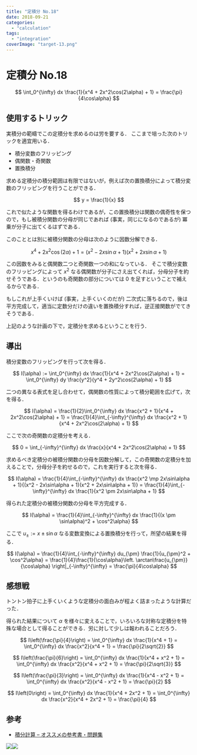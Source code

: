 ```yaml
---
title: "定積分 No.18"
date: 2018-09-21
categories: 
  - "calculation"
tags: 
  - "integration"
coverImage: "target-13.png"
---
```


# 定積分 No.18

$$ \int_0^{\infty} dx \frac{1}{x^4 + 2x^2\cos(2\alpha) + 1} = \frac{\pi}{4\cos\alpha} $$

## 使用するトリック

実積分の範疇でこの定積分を求めるのは労を要する． ここまで培った次のトリックを適宜用いる．

- 積分変数のフリッピング
- 偶関数・奇関数
- 置換積分

求める定積分の積分範囲は有限ではないが，例えば次の置換積分によって積分変数のフリッピングを行うことができる．

$$ y = \frac{1}{x} $$

これで似たような関数を得るわけであるが，この置換積分は関数の偶奇性を保つので，もし被積分関数の分母が同じであれば (事実，同じになるのであるが) 冪乗が分子に出てくるはずである．

このこととは別に被積分関数の分母は次のように因数分解できる．

$$ x^4 + 2x^2\cos(2\alpha) + 1 = (x^2 - 2x\sin\alpha + 1)(x^2 + 2x\sin\alpha + 1) $$

この因数をみると偶関数二つと奇関数一つの和になっている． そこで積分変数のフリッピングによって $x^2$ なる偶関数が分子にさえ出てくれば，分母分子を約せそうである．というのも奇関数の部分については $0$ を足すということで補えるからである．

もしこれが上手くいけば (事実，上手くいくのだが) 二次式に落ちるので，後は平方完成して，適当に定数分だけの違いを置換積分すれば，逆正接関数がでてきそうである．

上記のような計画の下で，定積分を求めるということを行う．

## 導出

積分変数のフリッピングを行って次を得る．

$$ I(\alpha) := \int_0^{\infty} dx \frac{1}{x^4 + 2x^2\cos(2\alpha) + 1} = \int_0^{\infty} dy \frac{y^2}{y^4 + 2y^2\cos(2\alpha) + 1} $$

二つの異なる表式を足し合わせて，偶関数の性質によって積分範囲を広げて，次を得る．

$$ I(\alpha) = \frac{1}{2}\int_0^{\infty} dx \frac{x^2 + 1}{x^4 + 2x^2\cos(2\alpha) + 1} = \frac{1}{4}\int_{-\infty}^{\infty} dx \frac{x^2 + 1}{x^4 + 2x^2\cos(2\alpha) + 1} $$

ここで次の奇関数の定積分を考える．

$$ 0 = \int_{-\infty}^{\infty} dx \frac{x}{x^4 + 2x^2\cos(2\alpha) + 1} $$

求めるべき定積分の被積分関数の分母を因数分解して，この奇関数の定積分を加えることで，分母分子を約せるので，これを実行すると次を得る．

$$ I(\alpha) = \frac{1}{4}\int_{-\infty}^{\infty} dx \frac{x^2 \mp 2x\sin\alpha + 1}{(x^2 - 2x\sin\alpha + 1)(x^2 + 2x\sin\alpha + 1)} = \frac{1}{4}\int_{-\infty}^{\infty} dx \frac{1}{x^2 \pm 2x\sin\alpha + 1} $$

得られた定積分の被積分関数の分母を平方完成する．

$$ I(\alpha) = \frac{1}{4}\int_{-\infty}^{\infty} dx \frac{1}{(x \pm \sin\alpha)^2 + \cos^2\alpha} $$

ここで $u_{\pm} := x\pm \sin\alpha$ なる変数変換による置換積分を行って，所望の結果を得る．

$$ I(\alpha) = \frac{1}{4}\int_{-\infty}^{\infty} du_{\pm} \frac{1}{u_{\pm}^2 + \cos^2\alpha} = \frac{1}{4}\frac{1}{\cos\alpha}\left. \arctan\frac{u_{\pm}}{\cos\alpha} \right|_{-\infty}^{\infty} = \frac{\pi}{4\cos\alpha} $$

## 感想戦

トントン拍子に上手くいくような定積分の面白みが程よく詰まったような計算だった．

得られた結果について $\alpha$ を様々に変えることで，いろいろな対称な定積分を特殊な場合として得ることができる．労に対して少しは報われることだろう．

$$ I\left(\frac{\pi}{4}\right) = \int_0^{\infty} dx \frac{1}{x^4 + 1} = \int_0^{\infty} dx \frac{x^2}{x^4 + 1} = \frac{\pi}{2\sqrt{2}} $$

$$ I\left(\frac{\pi}{6}\right) = \int_0^{\infty} dx \frac{1}{x^4 + x^2 + 1} = \int_0^{\infty} dx \frac{x^2}{x^4 + x^2 + 1} = \frac{\pi}{2\sqrt{3}} $$

$$ I\left(\frac{\pi}{3}\right) = \int_0^{\infty} dx \frac{1}{x^4 - x^2 + 1} = \int_0^{\infty} dx \frac{x^2}{x^4 - x^2 + 1} = \frac{\pi}{2} $$

$$ I\left(0\right) = \int_0^{\infty} dx \frac{1}{x^4 + 2x^2 + 1} = \int_0^{\infty} dx \frac{x^2}{x^4 + 2x^2 + 1} = \frac{\pi}{4} $$

## 参考

- [積分計算 – オススメの参考書・問題集](https://mathrelish.com/calculation/recommended-books-in-integral-calculus)

[![](images/q)](https://www.amazon.co.jp/gp/product/1493912763/ref=as_li_ss_il?ie=UTF8&linkCode=li3&tag=alexandritefi-22&linkId=a5286db3f4f2b51f66db8f1437793841&language=ja_JP)![](images/ir)

<script type="text/javascript">amzn_assoc_ad_type ="responsive_search_widget"; amzn_assoc_tracking_id ="alexandritefi-22"; amzn_assoc_marketplace ="amazon"; amzn_assoc_region ="JP"; amzn_assoc_placement =""; amzn_assoc_search_type = "search_widget";amzn_assoc_width ="auto"; amzn_assoc_height ="auto"; amzn_assoc_default_search_category =""; amzn_assoc_default_search_key ="積分";amzn_assoc_theme ="light"; amzn_assoc_bg_color ="FFFFFF";</script>

<script src="//z-fe.amazon-adsystem.com/widgets/q?ServiceVersion=20070822&amp;Operation=GetScript&amp;ID=OneJS&amp;WS=1&amp;Marketplace=JP"></script>
